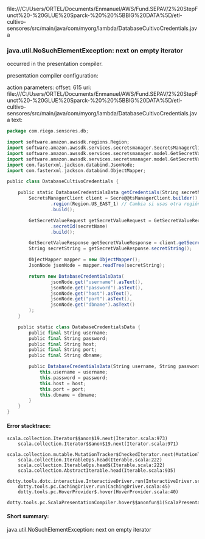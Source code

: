 file:///C:/Users/ORTEL/Documents/Enmanuel/AWS/Fund.SEPAV/2%20StepFunct%20-%20GLUE%20Sparck-%20%20%5BBIG%20DATA%5D/etl-cultivo-sensores/src/main/java/com/myorg/lambda/DatabaseCultivoCredentials.java
### java.util.NoSuchElementException: next on empty iterator

occurred in the presentation compiler.

presentation compiler configuration:


action parameters:
offset: 615
uri: file:///C:/Users/ORTEL/Documents/Enmanuel/AWS/Fund.SEPAV/2%20StepFunct%20-%20GLUE%20Sparck-%20%20%5BBIG%20DATA%5D/etl-cultivo-sensores/src/main/java/com/myorg/lambda/DatabaseCultivoCredentials.java
text:
```scala
package com.riego.sensores.db;

import software.amazon.awssdk.regions.Region;
import software.amazon.awssdk.services.secretsmanager.SecretsManagerClient;
import software.amazon.awssdk.services.secretsmanager.model.GetSecretValueRequest;
import software.amazon.awssdk.services.secretsmanager.model.GetSecretValueResponse;
import com.fasterxml.jackson.databind.JsonNode;
import com.fasterxml.jackson.databind.ObjectMapper;

public class DatabaseCultivoCredentials {

    public static DatabaseCredentialsData getCredentials(String secretName) throws Exception {
        SecretsManagerClient client = Secre@@tsManagerClient.builder()
                .region(Region.US_EAST_1) // Cambia si usas otra región
                .build();

        GetSecretValueRequest getSecretValueRequest = GetSecretValueRequest.builder()
                .secretId(secretName)
                .build();

        GetSecretValueResponse getSecretValueResponse = client.getSecretValue(getSecretValueRequest);
        String secretString = getSecretValueResponse.secretString();

        ObjectMapper mapper = new ObjectMapper();
        JsonNode jsonNode = mapper.readTree(secretString);

        return new DatabaseCredentialsData(
                jsonNode.get("username").asText(),
                jsonNode.get("password").asText(),
                jsonNode.get("host").asText(),
                jsonNode.get("port").asText(),
                jsonNode.get("dbname").asText()
        );
    }

    public static class DatabaseCredentialsData {
        public final String username;
        public final String password;
        public final String host;
        public final String port;
        public final String dbname;

        public DatabaseCredentialsData(String username, String password, String host, String port, String dbname) {
            this.username = username;
            this.password = password;
            this.host = host;
            this.port = port;
            this.dbname = dbname;
        }
    }
}

```



#### Error stacktrace:

```
scala.collection.Iterator$$anon$19.next(Iterator.scala:973)
	scala.collection.Iterator$$anon$19.next(Iterator.scala:971)
	scala.collection.mutable.MutationTracker$CheckedIterator.next(MutationTracker.scala:76)
	scala.collection.IterableOps.head(Iterable.scala:222)
	scala.collection.IterableOps.head$(Iterable.scala:222)
	scala.collection.AbstractIterable.head(Iterable.scala:935)
	dotty.tools.dotc.interactive.InteractiveDriver.run(InteractiveDriver.scala:164)
	dotty.tools.pc.CachingDriver.run(CachingDriver.scala:45)
	dotty.tools.pc.HoverProvider$.hover(HoverProvider.scala:40)
	dotty.tools.pc.ScalaPresentationCompiler.hover$$anonfun$1(ScalaPresentationCompiler.scala:389)
```
#### Short summary: 

java.util.NoSuchElementException: next on empty iterator